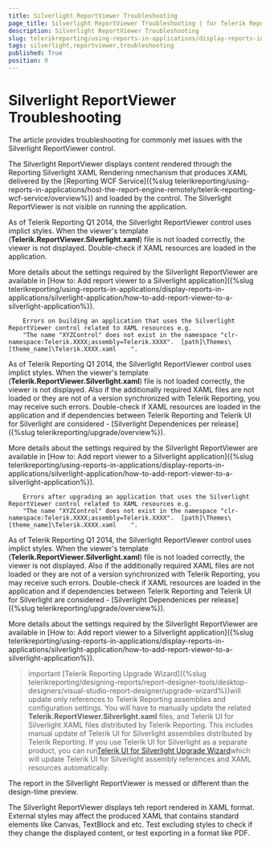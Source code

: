 ```yaml
---
title: Silverlight ReportViewer Troubleshooting
page_title: Silverlight ReportViewer Troubleshooting | for Telerik Reporting Documentation
description: Silverlight ReportViewer Troubleshooting
slug: telerikreporting/using-reports-in-applications/display-reports-in-applications/silverlight-application/troubleshooting/silverlight-reportviewer-troubleshooting
tags: silverlight,reportviewer,troubleshooting
published: True
position: 0
---
```


# Silverlight ReportViewer Troubleshooting



The article provides troubleshooting for commonly met issues with the Silverlight ReportViewer control.

The Silverlight ReportViewer displays content rendered through the Reporting Silverlight XAML Rendering nmechanism
        that produces XAML delivered by the [Reporting WCF Service]({%slug telerikreporting/using-reports-in-applications/host-the-report-engine-remotely/telerik-reporting-wcf-service/overview%}) and loaded by the control.
      The Silverlight ReportViewer is not visible on running the application.

As of Telerik Reporting Q1 2014, the Silverlight ReportViewer control uses implict styles.
          When the viewer's template (__Telerik.ReportViewer.Silverlight.xaml__) file is not loaded correctly,
          the viewer is not displayed. Double-check if XAML resources are loaded in the application.
        

More details about the settings required by the Silverlight ReportViewer are available in
          [How to: Add report viewer to a Silverlight application]({%slug telerikreporting/using-reports-in-applications/display-reports-in-applications/silverlight-application/how-to-add-report-viewer-to-a-silverlight-application%}).
        
        Errors on building an application that uses the Silverlight ReportViewer control related to XAML resources e.g.
        "The name "XYZControl" does not exist in the namespace "clr-namespace:Telerik.XXXX;assembly=Telerik.XXXX".	[path]\Themes\[theme_name]\Telerik.XXXX.xaml	".
      

As of Telerik Reporting Q1 2014, the Silverlight ReportViewer control uses implict styles.
          When the viewer's template (__Telerik.ReportViewer.Silverlight.xaml__) file is not loaded correctly,
          the viewer is not displayed. Also if the additionally required XAML files
          are not loaded or they are not of a version synchronized with Telerik Reporting, you may receive such errors.
          Double-check if XAML resources are loaded in the application and if dependencies between Telerik Reporting and Telerik UI for Silverlight
          are considered - [Silverlight Dependenices per release]({%slug telerikreporting/upgrade/overview%}).
        

More details about the settings required by the Silverlight ReportViewer are available in
          [How to: Add report viewer to a Silverlight application]({%slug telerikreporting/using-reports-in-applications/display-reports-in-applications/silverlight-application/how-to-add-report-viewer-to-a-silverlight-application%}).
        
        Errors after upgrading an application that uses the Silverlight ReportViewer control related to XAML resources e.g.
        "The name "XYZControl" does not exist in the namespace "clr-namespace:Telerik.XXXX;assembly=Telerik.XXXX".	[path]\Themes\[theme_name]\Telerik.XXXX.xaml	".
      

As of Telerik Reporting Q1 2014, the Silverlight ReportViewer control uses implict styles.
          When the viewer's template (__Telerik.ReportViewer.Silverlight.xaml__) file is not loaded correctly,
          the viewer is not displayed. Also if the additionally required XAML files
          are not loaded or they are not of a version synchronized with Telerik Reporting, you may receive such errors.
          Double-check if XAML resources are loaded in the application and if dependencies between Telerik Reporting and Telerik UI for Silverlight
          are considered - [Silverlight Dependenices per release]({%slug telerikreporting/upgrade/overview%}).
        

More details about the settings required by the Silverlight ReportViewer are available in
          [How to: Add report viewer to a Silverlight application]({%slug telerikreporting/using-reports-in-applications/display-reports-in-applications/silverlight-application/how-to-add-report-viewer-to-a-silverlight-application%}).
        

>important [Telerik Reporting Upgrade Wizard]({%slug telerikreporting/designing-reports/report-designer-tools/desktop-designers/visual-studio-report-designer/upgrade-wizard%})will update only references
            to Telerik Reporting assemblies and configuration settings.
            You will have to manually update the related __Telerik.ReportViewer.Silverlight.xaml__ files, and Telerik UI
            for Silverlight XAML files distributed by Telerik Reporting. This includes manual update of Telerik UI for Silverlight assemblies
            distributed by Telerik Reporting.
>If you use Telerik UI for Silverlight as a separate product, you can run[Telerik UI for Silverlight Upgrade Wizard](http://docs.telerik.com/devtools/silverlight/visual-studio-extensions/for-silverlight-vs-extensions-upgrading)which will update Telerik UI for Silverlight assembly references and XAML resources automatically.
>
The report in the Silverlight ReportViewer is messed or different than the design-time preview.

The Silverlight ReportViewer displays teh report rendered in XAML format. External styles may affect the produced XAML that contains
          standard elements like Canvas, TextBlock and etc. Test excluding styles to check if they change the displayed content, or test exporting in a format like PDF.
        

